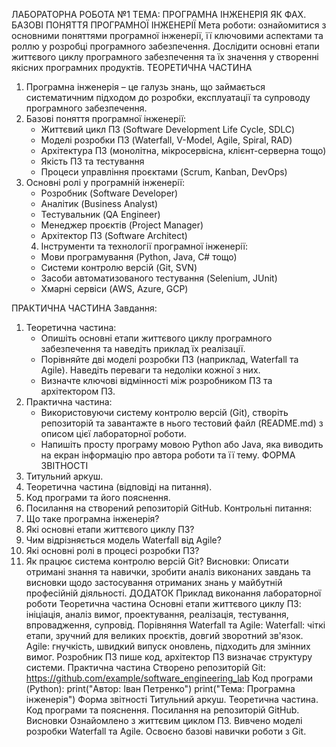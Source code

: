 ЛАБОРАТОРНА РОБОТА №1
ТЕМА: ПРОГРАМНА ІНЖЕНЕРІЯ ЯК ФАХ. БАЗОВІ ПОНЯТТЯ ПРОГРАМНОЇ ІНЖЕНЕРІЇ
Мета роботи: ознайомитися з основними поняттями програмної інженерії, її ключовими аспектами та роллю у розробці програмного забезпечення. Дослідити основні етапи життєвого циклу програмного забезпечення та їх значення у створенні якісних програмних продуктів.
ТЕОРЕТИЧНА ЧАСТИНА
1. Програмна інженерія – це галузь знань, що займається систематичним підходом до розробки, експлуатації та супроводу програмного забезпечення.
2. Базові поняття програмної інженерії:
   - Життєвий цикл ПЗ (Software Development Life Cycle, SDLC)
   - Моделі розробки ПЗ (Waterfall, V-Model, Agile, Spiral, RAD)
   - Архітектура ПЗ (монолітна, мікросервісна, клієнт-серверна тощо)
   - Якість ПЗ та тестування
   - Процеси управління проєктами (Scrum, Kanban, DevOps)
3. Основні ролі у програмній інженерії:
   - Розробник (Software Developer)
   - Аналітик (Business Analyst)
   - Тестувальник (QA Engineer)
   - Менеджер проєктів (Project Manager)
   - Архітектор ПЗ (Software Architect)
   4. Інструменти та технології програмної інженерії:
   - Мови програмування (Python, Java, C# тощо)
   - Системи контролю версій (Git, SVN)
   - Засоби автоматизованого тестування (Selenium, JUnit)
   - Хмарні сервіси (AWS, Azure, GCP)

ПРАКТИЧНА ЧАСТИНА
Завдання:
1. Теоретична частина:
   - Опишіть основні етапи життєвого циклу програмного забезпечення та наведіть приклад їх реалізації.
   - Порівняйте дві моделі розробки ПЗ (наприклад, Waterfall та Agile). Наведіть переваги та недоліки кожної з них.
   - Визначте ключові відмінності між розробником ПЗ та архітектором ПЗ.
2. Практична частина:
   - Використовуючи систему контролю версій (Git), створіть репозиторій та завантажте в нього тестовий файл (README.md) з описом цієї лабораторної роботи.
   - Напишіть просту програму мовою Python або Java, яка виводить на екран інформацію про автора роботи та її тему.
ФОРМА ЗВІТНОСТІ
1. Титульний аркуш.
2. Теоретична частина (відповіді на питання).
3. Код програми та його пояснення.
4. Посилання на створений репозиторій GitHub.
Контрольні питання:
1. Що таке програмна інженерія?
2. Які основні етапи життєвого циклу ПЗ?
3. Чим відрізняється модель Waterfall від Agile?
4. Які основні ролі в процесі розробки ПЗ?
5. Як працює система контролю версій Git?
Висновки:
Описати отримані знання та навички, зробити аналіз виконаних завдань та висновки щодо застосування отриманих знань у майбутній професійній діяльності.
ДОДАТОК
Приклад виконання лабораторної роботи
Теоретична частина
Основні етапи життєвого циклу ПЗ: ініціація, аналіз вимог, проектування, реалізація, тестування, впровадження, супровід.
Порівняння Waterfall та Agile:
Waterfall: чіткі етапи, зручний для великих проєктів, довгий зворотний зв'язок.
Agile: гнучкість, швидкий випуск оновлень, підходить для змінних вимог.
Розробник ПЗ пише код, архітектор ПЗ визначає структуру системи.
Практична частина
Створено репозиторій Git: https://github.com/example/software_engineering_lab
Код програми (Python):
print("Автор: Іван Петренко")
print("Тема: Програмна інженерія")
Форма звітності
Титульний аркуш.
Теоретична частина.
Код програми та пояснення.
Посилання на репозиторій GitHub.
Висновки
Ознайомлено з життєвим циклом ПЗ.
Вивчено моделі розробки Waterfall та Agile.
Освоєно базові навички роботи з Git.
